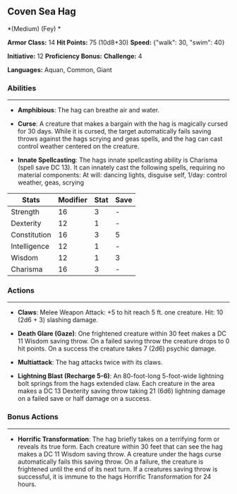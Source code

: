 ## Coven Sea Hag
*(Medium) (Fey) *

**Armor Class:** 14
**Hit Points:** 75 (10d8+30)
**Speed:** {"walk": 30, "swim": 40}

**Initiative:** 12
**Proficiency Bonus:**
**Challenge:** 4

**Languages:** Aquan, Common, Giant

### Abilities
 --- 
- **Amphibious**: The hag can breathe air and water.

- **Curse**: A creature that makes a bargain with the hag is magically cursed for 30 days. While it is cursed, the target automatically fails saving throws against the hags scrying and geas spells, and the hag can cast control weather centered on the creature.

- **Innate Spellcasting**: The hags innate spellcasting ability is Charisma (spell save DC 13). It can innately cast the following spells, requiring no material components: At will: dancing lights, disguise self, 1/day: control weather, geas, scrying



| Stats | Modifier | Stat | Save
| ---- | ---- | ---- | ---- |
| Strength | 16 | 3 | - |
| Dexterity | 12 | 1 | - |
| Constitution | 16 | 3 | 5 |
| Intelligence | 12 | 1 | - |
| Wisdom | 12 | 1 | 3 |
| Charisma | 16 | 3 | - |

### Actions
 --- 
- **Claws**: Melee Weapon Attack: +5 to hit  reach 5 ft.  one creature. Hit: 10 (2d6 + 3) slashing damage.

- **Death Glare (Gaze)**: One frightened creature within 30 feet makes a DC 11 Wisdom saving throw. On a failed saving throw  the creature drops to 0 hit points. On a success  the creature takes 7 (2d6) psychic damage.

- **Multiattack**: The hag attacks twice with its claws.

- **Lightning Blast (Recharge 5-6)**: An 80-foot-long  5-foot-wide lightning bolt springs from the hags extended claw. Each creature in the area makes a DC 13 Dexterity saving throw  taking 21 (6d6) lightning damage on a failed save or half damage on a success.

### Bonus Actions
 --- 
- **Horrific Transformation**: The hag briefly takes on a terrifying form or reveals its true form. Each creature within 30 feet that can see the hag makes a DC 11 Wisdom saving throw. A creature under the hags curse automatically fails this saving throw. On a failure, the creature is frightened until the end of its next turn. If a creatures saving throw is successful, it is immune to the hags Horrific Transformation for 24 hours.

